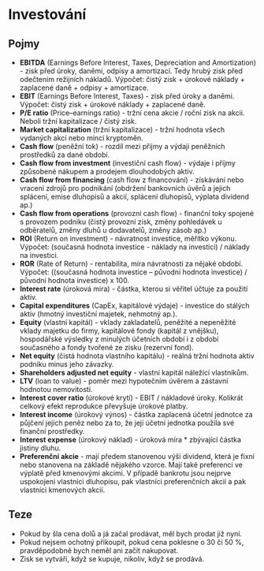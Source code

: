 # Investování

## Pojmy
* **EBITDA** (Earnings Before Interest, Taxes, Depreciation and Amortization) - zisk před úroky, daněmi, odpisy a amortizací. Tedy hrubý zisk před odečtením režijních nákladů. Výpočet: čistý zisk + úrokové náklady + zaplacené daně + odpisy + amortizace.
* **EBIT** (Earnings Before Interest, Taxes) - zisk před úroky a daněmi. Výpočet: čistý zisk + úrokové náklady + zaplacené daně.
* **P/E ratio** (Price–earnings ratio) - tržní cena akcie / roční zisk na akcii. Neboli tržní kapitalizace / čistý zisk.
* **Market capitalization** (tržní kapitalizace) - tržní hodnota všech vydaných akcí nebo mincí kryptoměn.
* **Cash flow** (peněžní tok) - rozdíl mezi příjmy a výdaji peněžních prostředků za dané období.
* **Cash flow from investment** (investiční cash flow) - výdaje i příjmy způsobené nákupem a prodejem dlouhodobých aktiv.
* **Cash flow from financing** (cash flow z financování) - získávání nebo vracení zdrojů pro podnikání (obdržení bankovních úvěrů a jejich splácení, emise dluhopisů a akcií, splácení dluhopisů,  výplata dividend ap.)
* **Cash flow from operations** (provozní cash flow) - finanční toky spojené s provozem podniku (čistý provozní zisk, změny pohledávek u odběratelů, změny dluhů u dodavatelů, změny zásob ap.)
* **ROI** (Return on investment) - návratnost investice, měřítko výkonu. Výpočet:  (současná hodnota investice - náklady na investici) / náklady na investici.
* **ROR** (Rate of Return) - rentabilita, míra návratnosti za nějaké období. Výpočet: ((současná hodnota investice – původní hodnota investice) / původní hodnota investice) x 100.
* **Interest rate** (úroková míra) - částka, kterou si věřitel účtuje za použití aktiv.
* **Capital expenditures** (CapEx, kapitálové výdaje) - investice do stálých aktiv (hmotný investiční majetek, nehmotný ap.).
* **Equity** (vlastní kapitál) - vklady zakladatelů, peněžité a nepeněžité vklady majetku do firmy, kapitálové fondy (kapitál z vnějšku), hospodářské výsledky z minulých účetních období i z období současného a fondy tvořené ze zisku (rezervní fond).
* **Net equity** (čistá hodnota vlastního kapitálu) - reálná tržní hodnota aktiv podniku minus jeho závazky.
* **Shareholders adjusted net equity** - vlastní kapitál náležící vlastníkům.
* **LTV** (loan to value) - poměr mezi hypotečním úvěrem a zástavní hodnotou nemovitosti.
* **Interest cover ratio** (úrokové krytí) - EBIT / nákladové úroky. Kolikrát celkový efekt reprodukce převyšuje úrokové platby.
* **Interest income** (úrokový výnos) - částka zaplacená účetní jednotce za půjčení jejích peněz nebo za to, že její účetní jednotka použila své finanční prostředky.
* **Interest expense** (úrokový náklad) - úroková míra * zbývající částka jistiny dluhu.
* **Preferenční akcie** - mají předem stanovenou výši dividend, která je fixní nebo stanovena na základě nějakého vzorce. Mají také preferenci ve výplatě před kmenovými akcimi. V případě bankrotu jsou nejprve uspokojeni vlastníci dluhopisu, pak vlastníci preferenčních akcií a pak vlastníci kmenových akcií.

## Teze
* Pokud by šla cena dolů a já začal prodávat, měl bych prodat již nyní.
* Pokud nejsem ochotný přikoupit, pokud cena poklesne o 30 či 50 %, pravděpodobně bych neměl ani začít nakupovat.
* Zisk se vytváří, když se kupuje, nikoliv, když se prodává.
